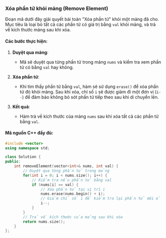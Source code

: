 ### Xóa phần tử khỏi mảng (Remove Element)

Đoạn mã dưới đây giải quyết bài toán "Xóa phần tử" khỏi một mảng đã cho. Mục tiêu là loại bỏ tất cả các phần tử có giá trị bằng `val` khỏi mảng, và trả về kích thước mảng sau khi xóa.

#### Các bước thực hiện:

1. **Duyệt qua mảng**:
   - Mã sẽ duyệt qua từng phần tử trong mảng `nums` và kiểm tra xem phần tử có bằng `val` hay không.

2. **Xóa phần tử**:
   - Khi tìm thấy phần tử bằng `val`, hàm sẽ sử dụng `erase()` để xóa phần tử đó khỏi mảng. Sau khi xóa, chỉ số `i` sẽ được giảm đi một đơn vị (`i--`) để đảm bảo không bỏ sót phần tử tiếp theo sau khi di chuyển lên.

3. **Kết quả**:
   - Hàm trả về kích thước của mảng `nums` sau khi xóa tất cả các phần tử bằng `val`.

#### Mã nguồn C++ đầy đủ:

```cpp
#include <vector>
using namespace std;

class Solution {
public:
    int removeElement(vector<int>& nums, int val) {
        // Duyệt qua từng phần tử trong mảng
        for(int i = 0; i < nums.size(); i++) {
            // Kiểm tra nếu phần tử bằng val
            if (nums[i] == val) {
                // Xóa phần tử tại vị trí i
                nums.erase(nums.begin() + i);
                // Giảm chỉ số i để kiểm tra lại phần tử mới ở vị trí i
                i--;
            }
        }
        // Trả về kích thước của mảng sau khi xóa
        return nums.size();
    }
};
